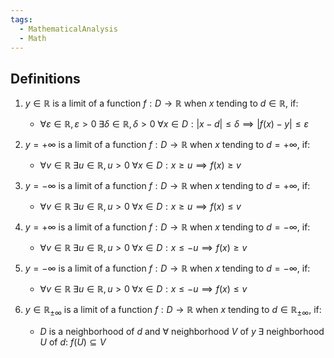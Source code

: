 ```yaml
---
tags:
  - MathematicalAnalysis
  - Math
---
```

## Definitions
1. $y\in\mathbb R$ is a limit of a function $f: D\to\mathbb R$ when $x$ tending to $d\in\mathbb R$, if:
	- $\forall\varepsilon\in\mathbb R, \varepsilon>0\;\exists\delta\in\mathbb R, \delta>0\;\forall x\in D: |x - d| \leq\delta\implies |f(x)-y| \leq \varepsilon$
2. $y=+\infty$ is a limit of a function $f: D\to\mathbb R$ when $x$ tending to $d=+\infty$, if:
	- $\forall v\in\mathbb R\;\exists u\in\mathbb R,u>0\;\forall x\in D: x\geq u\implies f(x)\geq v$ 
3. $y=-\infty$ is a limit of a function $f: D\to\mathbb R$ when $x$ tending to $d=+\infty$, if:
	- $\forall v\in\mathbb R\;\exists u\in\mathbb R,u>0\;\forall x\in D: x\geq u\implies f(x)\leq v$
4. $y=+\infty$ is a limit of a function $f: D\to\mathbb R$ when $x$ tending to $d=-\infty$, if:
	- $\forall v\in\mathbb R\;\exists u\in\mathbb R,u>0\;\forall x\in D: x\leq -u\implies f(x)\geq v$ 
5. $y=-\infty$ is a limit of a function $f: D\to\mathbb R$ when $x$ tending to $d=-\infty$, if:
	- $\forall v\in\mathbb R\;\exists u\in\mathbb R,u>0\;\forall x\in D: x\leq -u\implies f(x)\leq v$  

6. $y \in \mathbb R_{\pm\infty}$ is a limit of a function $f: D\to \mathbb R$ when $x$ tending to $d \in\mathbb R_{\pm\infty}$, if:
	- $D$ is a neighborhood of $d$ and $\forall$ neighborhood $V$ of $y\;\exists$ neighborhood $U$ of $d$: $f(U)\subseteq V$ 
